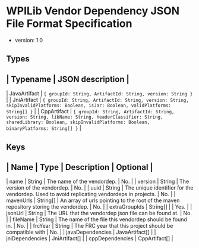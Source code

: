 WPILib Vendor Dependency JSON File Format Specification
===

- version: 1.0

Types
---
| Typename | JSON description |
---
| JavaArtifact | `{ groupId: String, ArtifactId: String, version: String }` |
| JniArtifact | `{ groupId: String, ArtifactId: String, version: String, skipInvalidPlatforms: Boolean, isJar: Boolean, validPlatforms: String[] }` |
| CppArtifact | `{ groupId: String, ArtifactId: String, version: String, libName: String, headerClassifier: String, sharedLibrary: Boolean, skipInvalidPlatforms: Boolean, binaryPlatforms: String[] }` |

Keys
---
| Name | Type | Description | Optional |
---
| name | String | The name of the vendordep. | No. |
| version | String | The version of the vendordep. | No. |
| uuid | String | The unique identifier for the vendordep. Used to avoid replicating vendordeps in projects. | No. |
| mavenUrls | String[] | An array of urls pointing to the root of the maven repository storing the vendordep. | No. |
| extraGroupIds | String[] | | Yes. |
| jsonUrl | String | The URL that the vendordep json file can be found at. | No. |
| fileName | String | The name of the file this vendordep should be found in. | No. |
| frcYear | String | The FRC year that this project should be compatible with | No. |
| javaDependencies | JavaArtifact[] |
| jniDependencies | JniArtifact[] |
| cppDependencies | CppArtifact[] |
